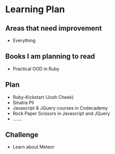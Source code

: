 # Learning Plan

## Areas that need improvement 
- Everything

## Books I am planning to read
- Practical OOD in Ruby

## Plan
- Ruby-Kickstart (Josh Cheek)
- Sinatra Pil
- Javascript & JQuery courses in Codecademy
- Rock Paper Scissors in Javascript and JQuery
- .......

## Challenge
- Learn about Meteor

